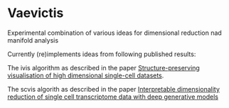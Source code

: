 # Vaevictis

Experimental combination of various ideas for dimensional reduction nad manifold analysis

Currently (re)implements ideas from following published results:

The ivis algorithm as described in the paper [Structure-preserving visualisation of high dimensional single-cell datasets](https://www.nature.com/articles/s41598-019-45301-0).


The scvis algorith as described in the paper [Interpretable dimensionality reduction of single cell transcriptome data with deep generative models](https://www.nature.com/articles/s41467-018-04368-5)
